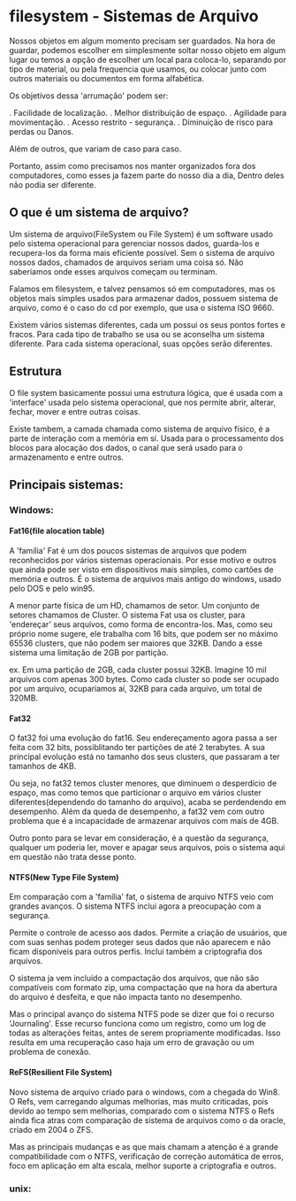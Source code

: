 # filesystem - Sistemas de Arquivo

Nossos objetos em algum momento precisam ser guardados. Na hora de guardar, podemos escolher
em simplesmente soltar nosso objeto em algum lugar ou temos a opção de escolher um local
para coloca-lo, separando por tipo de material, ou pela frequencia que usamos, ou colocar junto com outros
materiais ou documentos em forma alfabética.

Os objetivos dessa 'arrumação' podem ser:

. Facilidade de localização.
. Melhor distribuição de espaço.
. Agilidade para movimentação.
. Acesso restrito - segurança.
. Diminuição de risco para perdas ou Danos.

Além de outros, que variam de caso para caso.

Portanto, assim como precisamos nos manter organizados fora dos computadores, como esses ja fazem parte do nosso
dia a dia, Dentro deles não podia ser diferente.

## O que é um sistema de arquivo?

Um sistema de arquivo(FileSystem ou File System) é um software usado pelo sistema operacional
para gerenciar nossos dados, guarda-los e recupera-los da forma mais eficiente possível.
Sem o sistema de arquivo nossos dados, chamados de arquivos seriam uma coisa só. Não saberiamos
onde esses arquivos começam ou terminam.

Falamos em filesystem, e talvez pensamos só em computadores, mas os objetos mais simples usados
para armazenar dados, possuem sistema de arquivo, como é o caso do cd por exemplo, que usa o sistema 
ISO 9660.

Existem vários sistemas diferentes, cada um possui os seus pontos fortes e fracos.
Para cada tipo de trabalho se usa ou se aconselha um sistema diferente.
Para cada sistema operacional, suas opções serão diferentes.

## Estrutura

O file system basicamente possui uma estrutura lógica, que é usada com a 'interface' usada pelo
sistema operacional, que nos permite abrir, alterar, fechar, mover e entre outras coisas.

Existe tambem, a camada chamada como sistema de arquivo físico, é a parte de interação com a memória em sí.
Usada para o processamento dos blocos para alocação dos dados, o canal que será usado para o armazenamento e entre outros.

## Principais sistemas:
### Windows:

#### Fat16(file alocation table)

A 'família' Fat é um dos poucos sistemas de arquivos que podem reconhecidos por vários sistemas operacionais.
Por esse motivo e outros que ainda pode ser visto em dispositivos mais simples, como cartões de memória e outros.
É o sistema de arquivos mais antigo do windows, usado pelo DOS e pelo win95.

A menor parte física de um HD, chamamos de setor. Um conjunto de setores chamamos de Cluster.
O sistema Fat usa os cluster, para 'endereçar' seus arquivos, como forma de encontra-los.
Mas, como seu próprio nome sugere, ele trabalha com 16 bits, que podem ser no máximo 65536 clusters,
que não podem ser maiores que 32KB. Dando a esse sistema uma limitação de 2GB por partição.

ex. Em uma partição de 2GB, cada cluster possui 32KB. Imagine 10 mil arquivos com apenas 300 bytes.
Como cada cluster so pode ser ocupado por um arquivo, ocupariamos aí, 32KB para cada arquivo, um total de 320MB.

#### Fat32

O fat32 foi uma evolução do fat16. Seu endereçamento agora passa a ser feita com 32 bits, possiblitando
ter partições de até 2 terabytes. A sua principal evolução está no tamanho dos seus clusters, que passaram
a ter tamanhos de 4KB.

Ou seja, no fat32 temos cluster menores, que diminuem o desperdício de espaço, mas como temos que particionar
o arquivo em vários cluster diferentes(dependendo do tamanho do arquivo), acaba se perdendendo em desempenho.
Além da queda de desempenho, a fat32 vem com outro problema que é a incapacidade de armazenar arquivos com mais de 4GB.

Outro ponto para se levar em consideração, é a questão da segurança, qualquer um poderia ler, mover e apagar
seus arquivos, pois o sistema aqui em questão não trata desse ponto.

#### NTFS(New Type File System)

Em comparação com a 'família' fat, o sistema de arquivo NTFS veio com grandes avanços.
O sistema NTFS inclui agora a preocupação com a segurança.

Permite o controle de acesso aos dados. Permite a criação de usuários, que com suas senhas
podem proteger seus dados que não aparecem e não ficam disponíveis para outros perfis. Inclui também a criptografia
dos arquivos.

O sistema ja vem incluído a compactação dos arquivos, que não são compatíveis com formato zip,
uma compactação que na hora da abertura do arquivo é desfeita, e que não impacta tanto no desempenho.

Mas o principal avanço do sistema NTFS pode se dizer que foi o recurso 'Journaling'. Esse recurso funciona como um registro,
como um log de todas as alterações feitas, antes de serem propriamente modificadas. Isso resulta em uma recuperação caso
haja um erro de gravação ou um problema de conexão.

#### ReFS(Resilient File System)

Novo sistema de arquivo criado para o windows, com a chegada do Win8.
O Refs, vem carregando algumas melhorias, mas muito criticadas, pois devido ao tempo sem melhorias, comparado
com o sistema NTFS o Refs ainda fica atras com comparação de sistema de arquivos como o da oracle, criado em 2004 o ZFS.

Mas as principais mudanças e as que mais chamam a atenção é a grande compatibilidade com o NTFS, verificação de 
correção automática de erros, foco em aplicação em alta escala, melhor suporte a criptografia e outros.

### unix:
